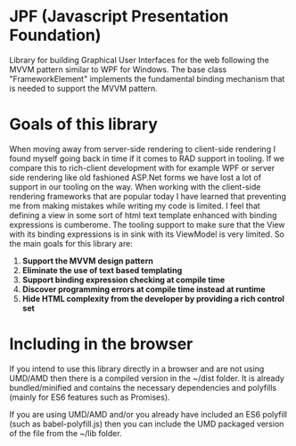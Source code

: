 # JPF   (Javascript Presentation Foundation)
Library for building Graphical User Interfaces for the web following the MVVM pattern similar to WPF for Windows. 
The base class "FrameworkElement" implements the fundamental binding mechanism that is needed to support the MVVM pattern.

# Goals of this library
When moving away from server-side rendering to client-side rendering I found myself going back in time if it comes to RAD support in tooling. 
If we compare this to rich-client development with for example WPF or server side rendering like old fashioned ASP.Net forms we have lost a lot of support in our tooling on the way. 
When working with the client-side rendering frameworks that are popular today I have learned that preventing me from making mistakes while writing my code is limited. 
I feel that defining a view in some sort of html text template enhanced with binding expressions is cumberome. 
The tooling support to make sure that the View with its binding expressions is in sink with its ViewModel is very limited. So the main goals for this library are:

1. **Support the MVVM design pattern**
1. **Eliminate the use of text based templating**
1. **Support binding expression checking at compile time** 
1. **Discover programming errors at compile time instead at runtime**
1. **Hide HTML complexity from the developer by providing a rich control set**

# Including in the browser
If you intend to use this library directly in a browser and are not using UMD/AMD then there is a compiled version in the ~/dist folder. It is already bundled/minified and contains the necessary dependencies and polyfills (mainly for ES6 features such as Promises).

If you are using UMD/AMD and/or you already have included an ES6 polyfill (such as babel-polyfill.js) then you can include the UMD packaged version of the file from the ~/lib folder.